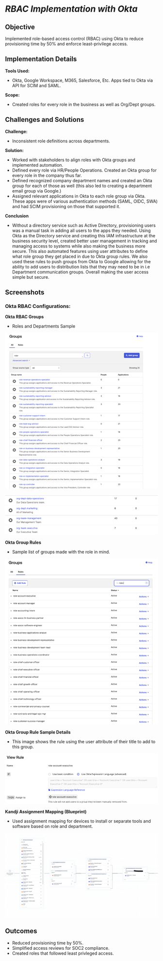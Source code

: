 # *RBAC Implementation with Okta*

## Objective
Implemented role-based access control (RBAC) using Okta to reduce provisioning time by 50% and enforce least-privilege access.

## Implementation Details
**Tools Used:** 
- Okta, Google Workspace, M365, Salesforce, Etc. Apps tied to Okta via API for SCIM and SAML.

**Scope:** 
- Created roles for every role in the business as well as Org/Dept groups.

## Challenges and Solutions
**Challenge:** 
- Inconsistent role definitions across departments.

**Solution:** 
- Worked with stakeholders to align roles with Okta groups and implemented automation.
- Defined every role via HR/People Operations. Created an Okta group for every role in the company thus far.
- Defined recognized company department names and created an Okta group for each of those as well (this also led to creating a department email group via Google.)
- Assigned relevant applications in Okta to each role group via Okta. These apps were of various authentication methods (SAML, OIDC, SWA) and had SCIM provisioning on those that supported it.

**Conclusion**
- Without a directory service such as Active Directory, provisioning users was a manual task in adding all users to the apps they needed. Using Okta as the Directory service and creating this IAM infrastructure at the business security level, created better user management in tracking and managing access to systems while also making the business more secure. This also automated features using user attributes to define what role group they get placed in due to Okta group rules. We also used these rules to push groups from Okta to Google allowing for the ability to add users to distribution lists that they may need to be in i.e Department communication groups. Overall making the user access simple but secure.

## Screenshots

### Okta RBAC Configurations:

**Okta RBAC Groups**
- Roles and Departments Sample

![Okta RBAC Groups](Images_RBAC/rbac-okta-groups.png)

![Okta RBAC Dept Groups](Images_RBAC/rbac-okta-dept-groups.png)

**Okta Group Rules**
- Sample list of groups made with the role in mind.

![Okta RBAC Group Rules](Images_RBAC/rbac-okta-group-rules.png)

**Okta Group Rule Sample Details**
- This image shows the rule using the user attribute of their title to add to this group.

![Okta RBAC Group Rule Details](Images_RBAC/rbac-okta-group-rule-details.png)

**Kandji Assignment Mapping (Blueprint)**
- Used assignment mapping for devices to install or separate tools and software based on role and department.

![Kandji Assignment Map](Images_RBAC/kandji-assignment-map.png)

## Outcomes
- Reduced provisioning time by 50%.
- Simplified access reviews for SOC2 compliance.
- Created roles that followed least privleged access.

